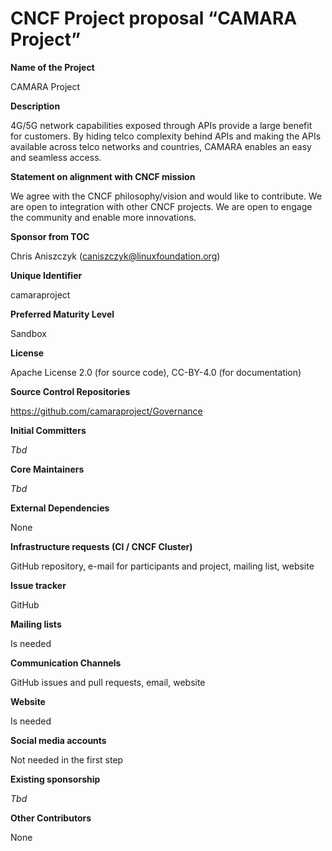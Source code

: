 # **CNCF Project proposal “CAMARA Project”**

**Name of the Project**

CAMARA Project

**Description**

4G/5G network capabilities exposed through APIs provide a large benefit for customers. By hiding telco complexity behind APIs and making the APIs available across telco networks and countries, CAMARA enables an easy and seamless access.

**Statement on alignment with CNCF mission**

We agree with the CNCF philosophy/vision and would like to contribute.
We are open to integration with other CNCF projects.
We are open to engage the community and enable more innovations.

**Sponsor from TOC**

Chris Aniszczyk (<caniszczyk@linuxfoundation.org>)

**Unique Identifier**

camaraproject

**Preferred Maturity Level**

Sandbox

**License**

Apache License 2.0 (for source code), 
CC-BY-4.0 (for documentation)

**Source Control Repositories**

<https://github.com/camaraproject/Governance>

**Initial Committers**

_Tbd_

**Core Maintainers**

_Tbd_

**External Dependencies**

None

**Infrastructure requests (CI / CNCF Cluster)**

GitHub repository, e-mail for participants and project, mailing list, website

**Issue tracker**

GitHub

**Mailing lists**

Is needed

**Communication Channels**

GitHub issues and pull requests, email, website

**Website**

Is needed

**Social media accounts**

Not needed in the first step

**Existing sponsorship**

_Tbd_

**Other Contributors**

None
